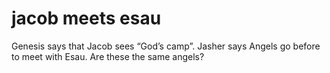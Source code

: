 # jacob meets esau

Genesis says that Jacob sees “God’s camp”. Jasher says Angels go before to meet with Esau. Are these the same angels?
